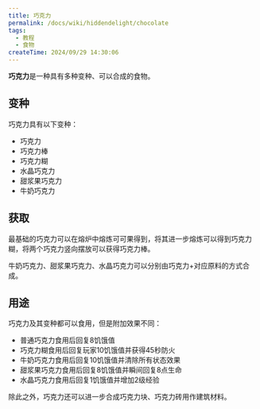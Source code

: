 ```yaml
---
title: 巧克力
permalink: /docs/wiki/hiddendelight/chocolate
tags:
  - 教程
  - 食物
createTime: 2024/09/29 14:30:06
---
```

**巧克力**是一种具有多种变种、可以合成的食物。

## 变种
巧克力具有以下变种：

- 巧克力
- 巧克力棒
- 巧克力糊
- 水晶巧克力
- 甜浆果巧克力
- 牛奶巧克力

## 获取
最基础的巧克力可以在熔炉中熔炼可可果得到，将其进一步熔炼可以得到巧克力糊，将两个巧克力竖向摆放可以获得巧克力棒。

牛奶巧克力、甜浆果巧克力、水晶巧克力可以分别由巧克力+对应原料的方式合成。

## 用途
巧克力及其变种都可以食用，但是附加效果不同：

- 普通巧克力食用后回复8饥饿值
- 巧克力糊食用后回复玩家10饥饿值并获得45秒防火
- 牛奶巧克力食用后回复10饥饿值并清除所有状态效果
- 甜浆果巧克力食用后回复8饥饿值并瞬间回复8点生命
- 水晶巧克力食用后回复1饥饿值并增加2级经验

除此之外，巧克力还可以进一步合成巧克力块、巧克力砖用作建筑材料。
